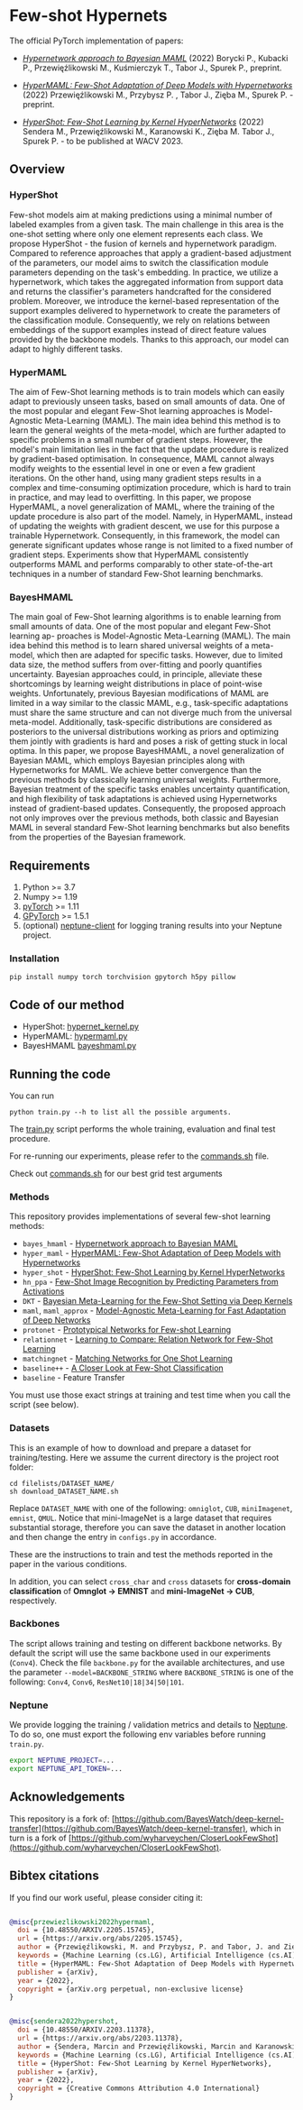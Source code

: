 # Few-shot Hypernets

The official PyTorch implementation of papers: 

* *[Hypernetwork approach to Bayesian MAML](https://arxiv.org/abs/2210.02796)* (2022)
Borycki P., Kubacki P., Przewięźlikowski M., Kuśmierczyk T., Tabor J., Spurek P., preprint.

* *[HyperMAML: Few-Shot Adaptation of Deep Models with Hypernetworks](https://arxiv.org/abs/2205.15745)* (2022)
Przewięźlikowski M., Przybysz P. , Tabor J., Zięba M., Spurek P. - preprint.

* *[HyperShot: Few-Shot Learning by Kernel HyperNetworks](https://arxiv.org/abs/2203.11378)* (2022) 
Sendera M., Przewięźlikowski M., Karanowski K., Zięba M. Tabor J., Spurek P. - to be published at WACV 2023.



## Overview

### HyperShot

Few-shot models aim at making predictions using a minimal number of labeled examples from a given task. The main challenge
in this area is the one-shot setting where only one element represents each class. We propose HyperShot - the fusion of 
kernels and hypernetwork paradigm. Compared to reference approaches that apply a gradient-based adjustment of the parameters, our
model aims to switch the classification module parameters depending on the task's embedding. In practice, we utilize a 
hypernetwork, which takes the aggregated information from support data and returns the classifier's parameters handcrafted 
for the considered problem. Moreover, we introduce the kernel-based representation of the support examples delivered to 
hypernetwork to create the parameters of the classification module. Consequently, we rely on relations between embeddings
of the support examples instead of direct feature values provided by the backbone models. Thanks to this approach, our model
can adapt to highly different tasks.

### HyperMAML
The aim of Few-Shot learning methods is to train models which can easily adapt to previously unseen tasks, based on small 
amounts of data. One of the most popular and elegant Few-Shot learning approaches is Model-Agnostic Meta-Learning (MAML).
The main idea behind this method is to learn the general weights of the meta-model, which are further adapted to specific 
problems in a small number of gradient steps. However, the model's main limitation lies in the fact that the update procedure 
is realized by gradient-based optimisation. In consequence, MAML cannot always modify weights to the essential level in one or 
even a few gradient iterations. On the other hand, using many gradient steps results in a complex and time-consuming optimization
procedure, which is hard to train in practice, and may lead to overfitting. In this paper, we propose HyperMAML, a novel 
generalization of MAML, where the training of the update procedure is also part of the model. Namely, in HyperMAML, instead
of updating the weights with gradient descent, we use for this purpose a trainable Hypernetwork. Consequently, in this 
framework, the model can generate significant updates whose range is not limited to a fixed number of gradient steps. 
Experiments show that HyperMAML consistently outperforms MAML and performs comparably to other state-of-the-art techniques
in a number of standard Few-Shot learning benchmarks.

### BayesHMAML
The main goal of Few-Shot learning algorithms is to enable learning from small
amounts of data. One of the most popular and elegant Few-Shot learning ap-
proaches is Model-Agnostic Meta-Learning (MAML). The main idea behind this
method is to learn shared universal weights of a meta-model, which then are
adapted for specific tasks. However, due to limited data size, the method suffers
from over-fitting and poorly quantifies uncertainty. Bayesian approaches could, in
principle, alleviate these shortcomings by learning weight distributions in place of
point-wise weights. Unfortunately, previous Bayesian modifications of MAML are
limited in a way similar to the classic MAML, e.g., task-specific adaptations must
share the same structure and can not diverge much from the universal meta-model.
Additionally, task-specific distributions are considered as posteriors to the universal
distributions working as priors and optimizing them jointly with gradients is hard
and poses a risk of getting stuck in local optima.
In this paper, we propose BayesHMAML, a novel generalization of Bayesian
MAML, which employs Bayesian principles along with Hypernetworks for MAML.
We achieve better convergence than the previous methods by classically learning
universal weights. Furthermore, Bayesian treatment of the specific tasks enables
uncertainty quantification, and high flexibility of task adaptations is achieved using
Hypernetworks instead of gradient-based updates. Consequently, the proposed
approach not only improves over the previous methods, both classic and Bayesian
MAML in several standard Few-Shot learning benchmarks but also benefits from
the properties of the Bayesian framework.

## Requirements

1. Python >= 3.7
2. Numpy >= 1.19
3. [pyTorch](https://pytorch.org/) >= 1.11
4. [GPyTorch](https://gpytorch.ai/) >= 1.5.1
5. (optional) [neptune-client](https://neptune.ai/) for logging traning results into your Neptune project.
 

### Installation

```
pip install numpy torch torchvision gpytorch h5py pillow
```


## Code of our method

* HyperShot: [hypernet_kernel.py](./methods/hypernets/hypernet_kernel.py)
* HyperMAML: [hypermaml.py](./methods/hypernets/hypermaml.py)
* BayesHMAML [bayeshmaml.py](./methods/hypernets/bayeshmaml.py)



## Running the code

You can run 
```
python train.py --h to list all the possible arguments.
```

The [train.py](./train.py) script performs the whole training, evaluation and final test procedure.

For re-running our experiments, please refer to the [commands.sh](./commands.sh) file.

Check out [commands.sh](./commands.sh) for our best grid test arguments

### Methods

This repository provides implementations of several few-shot learning methods:
* `bayes_hmaml` - [Hypernetwork approach to Bayesian MAML](https://arxiv.org/abs/2210.02796)
* `hyper_maml` - [HyperMAML: Few-Shot Adaptation of Deep Models with Hypernetworks](https://arxiv.org/abs/2205.15745)
* `hyper_shot` - [HyperShot: Few-Shot Learning by Kernel HyperNetworks](https://arxiv.org/abs/2203.11378)
* `hn_ppa` - [Few-Shot Image Recognition by Predicting Parameters from Activations
](https://arxiv.org/abs/1706.03466)
* `DKT` - [Bayesian Meta-Learning for the Few-Shot Setting via Deep Kernels
](https://arxiv.org/abs/1910.05199)
* `maml`, `maml_approx` - [Model-Agnostic Meta-Learning for Fast Adaptation of Deep Networks
](https://arxiv.org/abs/1703.03400)
* `protonet` - [Prototypical Networks for Few-shot Learning
](https://arxiv.org/abs/1703.05175)
* `relationnet` - [Learning to Compare: Relation Network for Few-Shot Learning
](https://arxiv.org/abs/1711.06025)
* `matchingnet` - [Matching Networks for One Shot Learning
](https://arxiv.org/abs/1606.04080)
* `baseline++` - [A Closer Look at Few-Shot Classification](https://arxiv.org/abs/1904.04232)
* `baseline` - Feature Transfer

You must use those exact strings at training and test time when you call the script (see below). 

### Datasets


This is an example of how to download and prepare a dataset for training/testing. Here we assume the current directory is the project root folder:

```
cd filelists/DATASET_NAME/
sh download_DATASET_NAME.sh
```
Replace `DATASET_NAME` with one of the following: `omniglot`, `CUB`, `miniImagenet`, `emnist`, `QMUL`. Notice that mini-ImageNet is a large dataset that requires substantial storage, therefore you can save the dataset in another location and then change the entry in `configs.py` in accordance.

These are the instructions to train and test the methods reported in the paper in the various conditions.

In addition, you can select `cross_char`  and `cross` datasets for **cross-domain classification** of 
**Omnglot &rarr; EMNIST** and **mini-ImageNet &rarr; CUB**, respectively.

### Backbones

The script allows training and testing on different backbone networks. By default the script will use the same backbone used in our experiments (`Conv4`). Check the file `backbone.py` for the available architectures, and use the parameter `--model=BACKBONE_STRING` where `BACKBONE_STRING` is one of the following: `Conv4`, `Conv6`, `ResNet10|18|34|50|101`.

### Neptune

We provide logging the training / validation metrics and details to [Neptune](https://neptune.ai/). To do so, one must export the following env variables before running `train.py`.

```bash
export NEPTUNE_PROJECT=...
export NEPTUNE_API_TOKEN=...
```


Acknowledgements
---------------

This repository is a fork of: [https://github.com/BayesWatch/deep-kernel-transfer](https://github.com/BayesWatch/deep-kernel-transfer), which in turn is a fork of [https://github.com/wyharveychen/CloserLookFewShot](https://github.com/wyharveychen/CloserLookFewShot).

## Bibtex citations

If you find our work useful, please consider citing it:

```bibtex

@misc{przewiezlikowski2022hypermaml,
  doi = {10.48550/ARXIV.2205.15745},
  url = {https://arxiv.org/abs/2205.15745},
  author = {Przewięźlikowski, M. and Przybysz, P. and Tabor, J. and Zięba, M. and Spurek, P.},
  keywords = {Machine Learning (cs.LG), Artificial Intelligence (cs.AI), FOS: Computer and information sciences, FOS: Computer and information sciences},
  title = {HyperMAML: Few-Shot Adaptation of Deep Models with Hypernetworks},
  publisher = {arXiv},
  year = {2022},
  copyright = {arXiv.org perpetual, non-exclusive license}
}


@misc{sendera2022hypershot,
  doi = {10.48550/ARXIV.2203.11378},
  url = {https://arxiv.org/abs/2203.11378},
  author = {Sendera, Marcin and Przewięźlikowski, Marcin and Karanowski, Konrad and Zięba, Maciej and Tabor, Jacek and Spurek, Przemysław},
  keywords = {Machine Learning (cs.LG), Artificial Intelligence (cs.AI), Computer Vision and Pattern Recognition (cs.CV), FOS: Computer and information sciences, FOS: Computer and information sciences},
  title = {HyperShot: Few-Shot Learning by Kernel HyperNetworks},
  publisher = {arXiv},
  year = {2022},
  copyright = {Creative Commons Attribution 4.0 International}
}

```